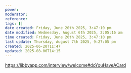 ```yaml
---
power: 
moderator: 
reference: 
tags: []
date created: Friday, June 20th 2025, 3:47:10 pm
date modified: Wednesday, August 6th 2025, 2:05:16 am
time created: Friday, June 20th 2025, 3:47:10 pm
last update: Thursday, August 7th 2025, 9:27:05 pm
created: 2025-06-20T11:47
updated: 2025-08-06T14:15
---
```

https://libbyapp.com/interview/welcome#doYouHaveACard